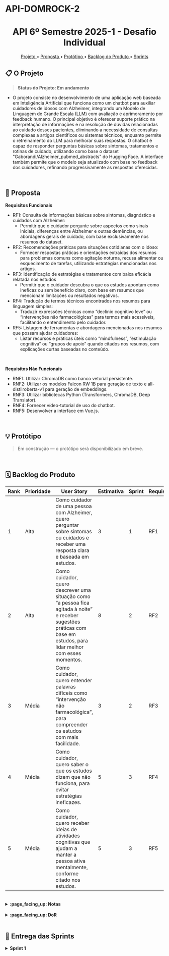 # API-DOMROCK-2

<h1 align="center">API 6º Semestre 2025-1 - Desafio Individual</h1>

<p align="center">
  <a href ="#projeto"> Projeto </a>  •
  <a href ="#proposta"> Proposta </a>  • 
  <a href ="#prototipo"> Protótipo </a>  • 
  <a href ="#backlogs"> Backlog do Produto </a> • 
  <a href ="#sprints">Sprints</a> 
  
<br>

<span id="projeto">
  
## :clipboard: O Projeto

> **Status do Projeto: Em andamento** 

- O projeto consiste no desenvolvimento de uma aplicação web baseada em Inteligência Artificial que funciona como um chatbot para auxiliar cuidadores de idosos com Alzheimer, integrando um Modelo de Linguagem de Grande Escala (LLM) com avaliação e aprimoramento por feedback humano. O principal objetivo é oferecer suporte prático na interpretação de informações e na resolução de dúvidas relacionadas ao cuidado desses pacientes, eliminando a necessidade de consultas complexas a artigos científicos ou sistemas técnicos, enquanto permite o retreinamento do LLM para melhorar suas respostas.  O chatbot é capaz de responder perguntas básicas sobre sintomas, tratamentos e rotinas de cuidado, utilizando como base o dataset "Gaborandi/Alzheimer_pubmed_abstracts" do Hugging Face. A interface também permite que o modelo seja atualizado com base no feedback dos cuidadores, refinando progressivamente as respostas oferecidas.


<br>

<span id="proposta">
  
## :dart: Proposta

**Requisitos Funcionais**
- RF1: Consulta de informações básicas sobre sintomas, diagnóstico e cuidados com Alzheimer:  
    - Permitir que o cuidador pergunte sobre aspectos como sinais iniciais, diferenças entre Alzheimer e outras demências, ou abordagens gerais de cuidado, com base exclusivamente nos resumos do dataset.
- RF2: Recomendações práticas para situações cotidianas com o idoso:
    - Fornecer respostas práticas e orientações extraídas dos resumos para problemas comuns como agitação noturna, recusa alimentar ou esquecimento de tarefas, utilizando estratégias mencionadas nos artigos.
- RF3: Identificação de estratégias e tratamentos com baixa eficácia relatada nos estudos  
    - Permitir que o cuidador descubra o que os estudos apontam como ineficaz ou sem benefício claro, com base em resumos que mencionam limitações ou resultados negativos.
- RF4: Tradução de termos técnicos encontrados nos resumos para linguagem simples:  
    - Traduzir expressões técnicas como “declínio cognitivo leve” ou “intervenções não farmacológicas” para termos mais acessíveis, facilitando o entendimento pelo cuidador.
- RF5: Listagem de ferramentas e abordagens mencionadas nos resumos que possam ajudar cuidadores:   
    - Listar recursos e práticas úteis como “mindfulness”, “estimulação cognitiva” ou “grupos de apoio” quando citados nos resumos, com explicações curtas baseadas no conteúdo.


<br>
 
**Requisitos Não Funcionais**
- RNF1: Utilizar ChromaDB como banco vetorial persistente.
- RNF2: Utilizar os modelos Falcon RW 1B para geração de texto e all-distilroberta-v1 para geração de embeddings.
- RNF3: Utilizar bibliotecas Python (Transformers, ChromaDB, Deep Translator).
- RNF4: Fornecer vídeo-tutorial de uso do chatbot.
- RNF5: Desenvolver a interface em Vue.js.


<br>

<span id="prototipo">

## :bulb: Protótipo

> Em construção — o protótipo será disponibilizado em breve.

</span>

<br>

<span id="backlogs">
  
## 🗓️ Backlog do Produto

| Rank | Prioridade | User Story                                                                                                                                                                                                                                                                                           | Estimativa | Sprint | Requisito |
|------|------------|-----------------------------------------------------------------------------------------------------------------------------------------------------------------------------------------------------------------------------------------------------------------------------------------------------|------------|--------|-----------|
| 1    | Alta       | Como cuidador de uma pessoa com Alzheimer, quero perguntar sobre sintomas ou cuidados e receber uma resposta clara e baseada em estudos.                                                                                                                     | 3          | 1      | RF1        |
| 2    | Alta       | Como cuidador, quero descrever uma situação como “a pessoa fica agitada à noite” e receber sugestões práticas com base em estudos, para lidar melhor com esses momentos.                                                                                                                           | 8          | 2      | RF2        |
| 3    | Média      | Como cuidador, quero entender palavras difíceis como “intervenção não farmacológica”, para compreender os estudos com mais facilidade.                                                                                                                                                               | 3          | 2      | RF3        |
| 4    | Média      | Como cuidador, quero saber o que os estudos dizem que não funciona, para evitar estratégias ineficazes.                                                                                                                                                                                              | 5          | 3      | RF4        |
| 5    | Média      | Como cuidador, quero receber ideias de atividades cognitivas que ajudam a manter a pessoa ativa mentalmente, conforme citado nos estudos.                                                                                                                                                           | 5          | 3      | RF5        |

<br>
<details>

<summary><strong>:page_facing_up: Notas </strong></summary>

- **Estimativas**: Baseadas na complexidade de implementação com o dataset [Gaborandi/Alzheimer_pubmed_abstracts](https://huggingface.co/datasets/Gaborandi/Alzheimer_pubmed_abstracts).
- **Sprints**: Organizados para priorizar funcionalidades essenciais (Sprint 1), recomendações práticas e explicações úteis (Sprint 2), e expansão do suporte ao cuidador com sugestões e simplificação da linguagem (Sprint 3).

</details>

<br>

<details>

<summary><strong>:page_facing_up: DoR </strong></summary>

## :white_check_mark: (Definition of Ready - DoR)
<br>

**Para que uma tarefa seja considerada pronta para ser desenvolvida, ela deve atender aos seguintes critérios:**
  
1. Documentação Completa:
   - Requisitos funcionais e não-funcionais devem estar documentados e acessíveis. 
   - Especificações técnicas e de design devem estar detalhadas. 
2. História de Usuário Validada: 
   - Cada tarefa deve estar vinculada a uma história de usuário específica (exemplo: backlog do produto), com a descrição do problema que resolve e o benefício para o usuário final. 
3. Dependências Identificadas: 
   - Todas as dependências com outras tarefas, ferramentas ou recursos devem estar mapeadas e resolvidas. 
4. Design e Layout Definidos: 
   - Para tarefas relacionadas à interface, o design deve estar aprovado e disponível. 
5. Alinhamento com a Sprint: 
   - A tarefa deve estar dentro do escopo da sprint e estar de acordo com as prioridades estabelecidas (urgente, alta, normal, baixa). 
6. Estimativa de Tempo: 
   - A tarefa deve ter uma estimativa de tempo de desenvolvimento e testes definida pela equipe. 
</details>

<br>

<span id="sprints">
  
## :rocket: Entrega das Sprints

<details>
  <summary><strong> Sprint 1 </strong></summary>

  ## :dart: MVP
  Foram entregues nessa sprint: 

- Desenvolvimento do modelo de busca semântica com embeddings
- Integração com ChromaDB
- Conexão do LLM Falcon RW 1B
- Entrega do requisito **RF1**: Fornecer respostas sobre sintomas e cuidados

  <br>


## :dart: US + Critérios de Aceitação (Sprint 1)

### **USER STORY 1**
- **Descrição:** Como cuidador de uma pessoa com Alzheimer, quero perguntar ao chatbot sobre sintomas e diagnósticos iniciais, como "Quais são os sinais de Alzheimer antes do diagnóstico?", para compreender melhor a doença.
- **Critérios de Aceitação:**
  - O chatbot deve permitir que o usuário insira perguntas abertas relacionadas a sintomas e diagnóstico inicial da doença de Alzheimer.
  - As respostas devem ser baseadas exclusivamente no conteúdo dos resumos científicos do dataset [Gaborandi/Alzheimer_pubmed_abstracts](https://huggingface.co/datasets/Gaborandi/Alzheimer_pubmed_abstracts).
  - O sistema deve utilizar busca vetorial com embeddings para encontrar os trechos mais relevantes nos resumos e gerar a resposta baseada neles.
 

  <br>
  
## :dart: Entrega
  
[🔗 Acessar o vídeo da Sprint Review no YouTube](https://youtu.be/qZERufqjOgI?si=ScSG-aIZUcdZSYIp)
  
<br>


<br>

## :computer: Como rodar o projeto localmente

<details>
  
  <summary><strong>:page_facing_up: Acesse o passo a passo </strong></summary>
  
<br>  
<span id="código">
  
 
**1. Clone o repositório:**
```bash
git clone https://github.com/elisadsc/API-DOMROCK-2.git
```

**2. Crie o ambiente virtual e ative:**
```bash
python -m venv venv
venv\\Scripts\\activate  # Windows
```

**3. Instale as dependências:**
```bash
pip install -r requirements.txt
```

**4. Rode o script de construção do banco vetorial:**
```bash
python build_vector_db.py
```

**5. Rode o chatbot:**
```bash
python ask_bot.py
```

> O modelo responderá perguntas com base no dataset carregado e traduzirá termos para linguagem simples, se necessário.

</details>


<br>

</details>

<br>
